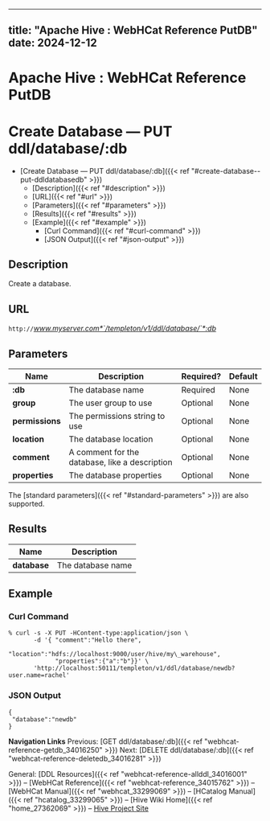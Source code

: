 ---

title: "Apache Hive : WebHCat Reference PutDB"
date: 2024-12-12
----------------

# Apache Hive : WebHCat Reference PutDB

# Create Database — PUT ddl/database/:db

* [Create Database — PUT ddl/database/:db]({{< ref "#create-database--put-ddldatabasedb" >}})
  + [Description]({{< ref "#description" >}})
  + [URL]({{< ref "#url" >}})
  + [Parameters]({{< ref "#parameters" >}})
  + [Results]({{< ref "#results" >}})
  + [Example]({{< ref "#example" >}})
    - [Curl Command]({{< ref "#curl-command" >}})
    - [JSON Output]({{< ref "#json-output" >}})

## Description

Create a database.

## URL

`http://`*www.myserver.com*`/templeton/v1/ddl/database/`*:db*

## Parameters

|      Name       |                  Description                   | Required? | Default |
|-----------------|------------------------------------------------|-----------|---------|
| **:db**         | The database name                              | Required  | None    |
| **group**       | The user group to use                          | Optional  | None    |
| **permissions** | The permissions string to use                  | Optional  | None    |
| **location**    | The database location                          | Optional  | None    |
| **comment**     | A comment for the database, like a description | Optional  | None    |
| **properties**  | The database properties                        | Optional  | None    |

The [standard parameters]({{< ref "#standard-parameters" >}}) are also supported.

## Results

|     Name     |    Description    |
|--------------|-------------------|
| **database** | The database name |

## Example

### Curl Command

```
% curl -s -X PUT -HContent-type:application/json \
       -d '{ "comment":"Hello there",
             "location":"hdfs://localhost:9000/user/hive/my\_warehouse",
             "properties":{"a":"b"}}' \
       'http://localhost:50111/templeton/v1/ddl/database/newdb?user.name=rachel'

```

### JSON Output

```
{
 "database":"newdb"
}

```

**Navigation Links**
Previous: [GET ddl/database/:db]({{< ref "webhcat-reference-getdb_34016250" >}}) Next: [DELETE ddl/database/:db]({{< ref "webhcat-reference-deletedb_34016281" >}})

General: [DDL Resources]({{< ref "webhcat-reference-allddl_34016001" >}}) – [WebHCat Reference]({{< ref "webhcat-reference_34015762" >}}) – [WebHCat Manual]({{< ref "webhcat_33299069" >}}) – [HCatalog Manual]({{< ref "hcatalog_33299065" >}}) – [Hive Wiki Home]({{< ref "home_27362069" >}}) – [Hive Project Site](http://hive.apache.org/)

